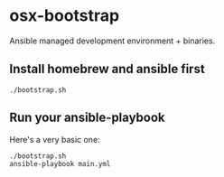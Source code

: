 # osx-bootstrap

Ansible managed development environment + binaries.

## Install homebrew and ansible first

```
./bootstrap.sh
```

## Run your ansible-playbook

Here's a very basic one:

```
./bootstrap.sh
ansible-playbook main.yml
```
